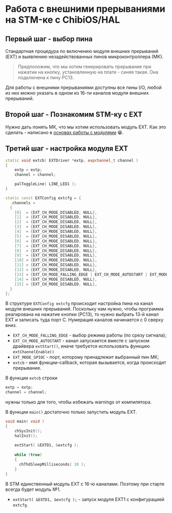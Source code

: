 # Работа с внешними прерываниями на STM-ке c ChibiOS/HAL

## Первый шаг - выбор пина

Стандартная процедура по включению модуля внешних прерываний (EXT) и выявлению незадействованных пинов микроконтроллера (МК). 

> Предположим, что мы хотим генерировать прерывание при нажатии на кнопку, установленную на плате - синяя такая. Она подключена к пину PC13.  

Для работы с внешними прерываниями доступны все пины I/O, любой из них можно указать в одном из 16-ти каналов модуля внешних прерываний. 

## Второй шаг - Познакомим STM-ку с EXT

Нужно дать понять МК, что мы хотим использовать модуль EXT. Как это сделать - написано в [основах работы с модулями](Basics.md) :grin:.

## Третий шаг - настройка модуля EXT 

```cpp
static void extcb( EXTDriver *extp, expchannel_t channel )
{
    extp = extp;
    channel = channel;

    palToggleLine( LINE_LED1 ); 
}

static const EXTConfig extcfg = {
  .channels = 
  {
    [0]  = {EXT_CH_MODE_DISABLED, NULL},
    [1]  = {EXT_CH_MODE_DISABLED, NULL},
    [2]  = {EXT_CH_MODE_DISABLED, NULL},
    [3]  = {EXT_CH_MODE_DISABLED, NULL},
    [4]  = {EXT_CH_MODE_DISABLED, NULL},
    [5]  = {EXT_CH_MODE_DISABLED, NULL},
    [6]  = {EXT_CH_MODE_DISABLED, NULL},
    [7]  = {EXT_CH_MODE_DISABLED, NULL},
    [8]  = {EXT_CH_MODE_DISABLED, NULL},
    [9]  = {EXT_CH_MODE_DISABLED, NULL},
    [10] = {EXT_CH_MODE_DISABLED, NULL},
    [11] = {EXT_CH_MODE_DISABLED, NULL},
    [12] = {EXT_CH_MODE_DISABLED, NULL},
    [13] = {EXT_CH_MODE_FALLING_EDGE | EXT_CH_MODE_AUTOSTART | EXT_MODE_GPIOC, extcb}, //PC13 = Button
    [14] = {EXT_CH_MODE_DISABLED, NULL},
    [15] = {EXT_CH_MODE_DISABLED, NULL},
  }
};

```

В структуре `EXTConfig extcfg` происходит настройка пина на канал модуля внешних прерываний. Поскольку нам нужно, чтобы программа реагирована на нажатие кнопки (PC13), то нужно выбрать 13-й канал EXT и записать туда порт С. Нумерация каналов начинается с 0 сверху вниз.  

* `EXT_CH_MODE_FALLING_EDGE` - выбор режима работы (по срезу сигнала);
* `EXT_CH_MODE_AUTOSTART` - канал запускается вместе с запуском драйвера `extStart()`, иначе требуется использовать функцию `extChannelEnable()`
* `EXT_MODE_GPIOC` - порт, которому принадлежит выбранный пин МК;
* `extcb` - имя функции-callback, которая вызывается, когда происходит прерывание. 

В функции `extcb` строки 
```cpp
extp = extp;
channel = channel;
``` 
нужны только для того, чтобы избежать warnings от компилятора. 

В функции `main()` достаточно только запустить модуль EXT. 

```cpp
void main( void )
{
    chSysInit();
    halInit();
    
    extStart( &EXTD1, &extcfg );
    
    while (true)
    {
      chThdSleepMilliseconds( 10 );
    }
}
```
В STM единственный модуль EXT c 16-ю каналами. Поэтому при старте всегда будет модуль №1. 

* `extStart( &EXTD1, &extcfg );` - запуск модуля EXT1 с конфигурацией `extcfg`.
